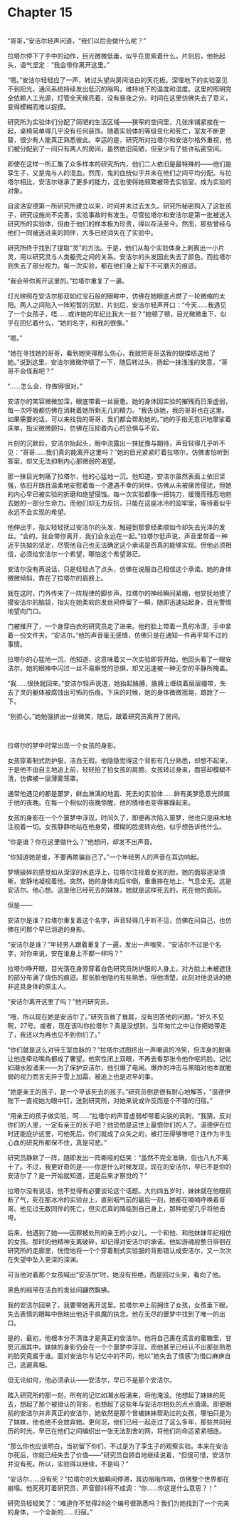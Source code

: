 # Chapter 15

<br>
“哥哥，”安洁尔轻声问道，“我们以后会做什么呢？”

拉塔尔停下了手中的动作，目光微微低垂，似乎在思索着什么。片刻后，他抬起头，语气坚定：“我会带你离开这里。”

“嗯。”安洁尔轻轻应了一声，转过头望向房间洁白的天花板。深埋地下的实验室见不到阳光，通风系统持续发出低沉的嗡鸣，维持地下的温度和湿度。这里的照明完全依赖人工光源，灯管全天候亮着，没有昼夜之分。时间在这里仿佛失去了意义，变得模糊而难以捉摸。

研究所为实验体们分配了简陋的生活区域——狭窄的空间里，几张床铺紧挨在一起，桌椅简单得几乎没有任何装饰。随着实验体的等级变化和死亡，室友不断更替，很少有人能真正熟悉彼此。幸运的是，研究所对拉塔尔和安洁尔格外重视，他们被分配到了一间只有两人的房间，虽然依旧简陋，但至少有了些许私密空间。

即使在这样一所汇集了众多样本的研究所内，他们二人依旧是最特殊的——他们是孪生子，又是鬼与人的混血。然而，鬼的血统似乎并未在他们之间平均分配。与拉塔尔相比，安洁尔继承了更多的能力，这也使得她频繁被带去实验室，成为实验的对象。

自波洛安德第一所研究所建立以来，时间并未过去太久。研究所秘密购入了这批孩子，研究设施尚不完善，实验事故时有发生。尽管拉塔尔和安洁尔是第一批被送入研究所的实验体，但由于他们的样本极为珍贵，得以存活至今。然而，那些曾经与他们一同被送进来的同伴，大多已经消失在了实验中。

研究所终于找到了提取“灵”的方法。于是，他们从每个实验体身上剥离出一小片灵，用以研究灵与人类躯壳之间的关系。安洁尔的头发因此失去了颜色，而拉塔尔则失去了部分视力。每一次实验，都在他们身上留下不可磨灭的痕迹。

“我会带你离开这里的。”拉塔尔重复了一遍。

灯光映照在安洁尔那双如红宝石般的眼眸中，仿佛在她眼底点燃了一轮微缩的太阳。两人之间陷入一阵短暂的沉默，片刻后，安洁尔轻声开口：“今天……我遇见了一个女孩子，唔……或许她的年纪比我大一些？”她顿了顿，目光微微垂下，似乎在回忆着什么，“她的名字，和我的很像。”

“嗯。”

“她在寻找她的哥哥，看到她哭得那么伤心，我就把哥哥送我的蝴蝶结送给了她。”说到这里，安洁尔微微停顿了一下，随后转过头，扬起一抹浅浅的笑意，“哥哥不会怪我吧？”

“……怎么会，你做得很对。”

安洁尔的笑容微微加深，眼底带着一丝疲惫。她的身体因实验的摧残而日渐虚弱，每一次呼吸都仿佛在消耗着她所剩无几的精力。“我告诉她，我的哥哥也在这里。如果需要的话，可以来找我的哥哥，我们都会帮助她的。”她的手指无意识地摩挲着床单，指尖微微颤抖，仿佛在压抑着内心的恐惧与不安。

片刻的沉默后，安洁尔抬起头，眼中流露出一抹犹豫与期待，声音轻得几乎听不见：“哥哥……我们真的能离开这里吗？”她的目光紧紧盯着拉塔尔，仿佛害怕听到答案，却又无法抑制内心那微弱的渴望。

那一抹目光刺痛了拉塔尔，他的心猛地一沉。他知道，安洁尔虽然表面上依旧坚强，依旧开朗且温柔地安慰着每一个遭遇不幸的同伴，仿佛从未被痛苦侵扰，但她的内心早已被实验的折磨和绝望侵蚀。每一次实验都像一把钝刀，缓慢而残忍地剜去她的一部分生命力。而他们却无力反抗，只能在这座冰冷的监牢里，等待着似乎永远不会实现的希望。

他伸出手，指尖轻轻抚过安洁尔的头发，触碰到那曾经柔顺如今却失去光泽的发丝。“会的。我会带你离开，我们会永远在一起。”拉塔尔低声说，声音里带着一种近乎执拗的坚定，尽管他自己也无法确定这个承诺是否真的能够实现。但他必须相信，必须给安洁尔一个希望，哪怕这个希望渺茫。

安洁尔没有再说话，只是轻轻点了点头，仿佛在说服自己相信这个承诺。她的身体微微倾斜，靠在了拉塔尔的肩膀上。

就在这时，门外传来了一阵规律的脚步声。拉塔尔的神经瞬间紧绷，他安抚地摸了摸安洁尔的脑袋，指尖在她柔软的发丝间停留了一瞬，随即迅速站起身，目光警惕地望向门口。

门被推开了，一个身穿白衣的研究员走了进来。他的脸上带着一贯的冷漠，手中拿着一份文件夹。“安洁尔。”他的声音毫无感情，仿佛只是在通知一件再平常不过的事情。

拉塔尔的心猛地一沉，他知道，这意味着又一次实验即将开始。他回头看了一眼安洁尔，她的眼神中闪过一丝不易察觉的恐惧，却又迅速被一种无奈的平静所掩盖。

“我……很快就回来。”安洁尔轻声说道，她抬起胳膊，胳膊上缠绕着层层绷带，失去了灵的躯体被腐蚀出可怖的伤痕。下床的时候，她的身体微微摇晃，踉跄了一下。

“别担心。”她勉强挤出一丝微笑，随后，跟着研究员离开了房间。

<br>

拉塔尔的梦中时常出现一个女孩的身影。

女孩穿着制式防护服，洁白无瑕。他隐隐觉得这个背影有几分熟悉，却想不起来，于是他不由自主地追上前，轻轻拍了拍女孩的肩膀。女孩转过身来，面容却模糊不清，仿佛被一层薄雾笼罩。

通常他遇见的都是噩梦，鲜血淋漓的地面、死去的实验体……鲜有美梦愿意光顾属于他的夜晚。在每一个相似的夜晚惊醒，他的情绪也变得暴躁起来。

女孩的身影在一个个噩梦中浮现，时间久了，即便再次陷入噩梦，他也只是麻木地注视着一切。女孩静静地站在他身旁，模糊的脸庞转向他，似乎想告诉他什么。

“你是谁？你在这里做什么？”他想问，却发不出声音。

“你知道她是谁，不要再欺骗自己了。”一个年轻男人的声音在耳边响起。

梦境破碎的感觉如从深深的水底浮上，拉塔尔注视着女孩的脸，她的面容逐渐清晰，安静地凝视着他。突然，她的身体向后仰倒，重重摔在地上，气息全无。这是安洁尔。他心想。这是他已经死去的妹妹，她就是这样死去的，死在他的面前。

但是——

安洁尔是谁？拉塔尔重复着这个名字，声音轻得几乎听不见，仿佛在问自己，也仿佛在问那个早已消逝的身影。

“安洁尔是谁？”年轻男人跟着重复了一遍，发出一声嗤笑，“安洁尔不过是个名字，对你来说，安在谁身上不都一样吗？”

拉塔尔睁开眼，目光落在身旁穿着白色研究员防护服的人身上，对方脸上未被遮住的部分布满了烧伤的痕迹。那张脸他隐约有些熟悉，但他清楚，此刻对他说话的绝非这具身体的原主人。

“安洁尔离开这里了吗？”他问研究员。

“哦，所以现在她是安洁尔了。”研究员耸了耸肩，没有回答他的问题，“好久不见啊，27号。或者，现在该叫你拉塔尔？真是没想到，当年匆忙之中让你把她带走了，我还以为再也见不到你们了。”

“你们就是这么对待王室血脉的？”拉塔尔试图挤出一声嘲讽的冷笑，但浑身的剧痛让他连牵动嘴角都成了奢望。他索性闭上双眼，不再去看那张令他作呕的脸。记忆如潮水般涌来——为了保护安洁尔，他引爆了电闸。爆炸的冲击与黑暗对他本就脆弱的视力而言无异于雪上加霜，被追上也是迟早的事。

“她是亲王的孩子，是一个早该死去的孩子。”研究员倒是很有耐心地解答，“温德伊陛下一直视她为眼中钉，送到研究所，对她来说或许反而是个不错的归宿。”

“用亲王的孩子做实验，呵……”拉塔尔的声音虚弱却带着尖锐的讽刺，“我猜，反对你们的人里，一定有亲王的长子吧？他恐怕是这世上最恨你们的人了。温德伊在位时还能庇护这里，可他死后，你们就成了众矢之的，被打压得够惨吧？连作为半生心血的研究所都保不住，真是可悲。”

研究员静默了一阵，随即发出一阵嘶哑的低笑：“虽然不完全准确，但也八九不离十了。不过，我更好奇的是——你是什么时候发现，现在的安洁尔，早已不是你的安洁尔了？是一开始就知道，还是后来才察觉的？”

拉塔尔没有说话，他不觉得有必要谈论这个话题。大约四五岁时，妹妹就在他眼前断了气，死在那冰冷的实验台上，直到咽气前的最后一刻，她都在喃喃呼唤着哥哥。他见过无数同伴的死亡，但灾厄真的降临到自己身上，那种绝望几乎将他击垮。

后来，他遇到了她——因罪被处刑的亲王的小女儿，一个和他、和他妹妹年纪相仿的女孩。那时的他精神支离破碎，却记得对安洁尔的承诺。他如游魂般整日徘徊在研究所的走廊里，恍惚地将一个个穿着制式实验服的背影错认成安洁尔，又一次次在失望中坠入更深的深渊。

可当他对着那个女孩喊出“安洁尔”时，她没有拒绝，而是回过头来，看向了他。

黑色的缎带在洁白的发丝间翩然飘拂。

我的安洁尔回来了，我要带她离开这里。拉塔尔冲上前拥住了女孩，女孩垂下眼，失去表情的眼眸中倒映出他近乎疯魔的执念。他在无尽的噩梦中找到了唯一的出口。

是的，最初，他根本分不清谁才是真正的安洁尔。他将自己裹在谎言的蜜糖里，甘愿沉溺其中。妹妹的身影仍会在一个个噩梦中浮现，而他甚至已经认不出那张熟悉的脸究竟属于谁。面对安洁尔与记忆中的不同，他以“她失去了情感”为借口麻痹自己，逃避真相。

但无论如何，他必须承认——安洁尔，早已不是那个安洁尔。  

踏入研究所的那一刻，所有的记忆如潮水般涌来，将他淹没。他想起了妹妹的死去，想起了那个被错认的背影，也想起了这些年与安洁尔相处的点点滴滴。即便眼前的安洁尔并非真正的安洁尔，她依然是那个曾被妹妹帮助过的女孩，哪怕只是为了妹妹，他也绝不会放弃她。更何况，他们已经一起走过了这么多年，那些共同经历的时光，早已在他们之间编织出一张无法割舍的网，将他们的命运紧紧相连。

“那么你也应该明白，当初留下你们，不过是为了孪生子的观察实验。本来在安洁尔死后，你就已经失去了价值——”研究员自顾自地继续说着，“但很可惜，安洁尔并没有死。所以，实验得以继续，不是吗？”

“安洁尔……没有死？”拉塔尔的大脑瞬间停滞，耳边嗡嗡作响，仿佛整个世界都在崩塌。他死死盯着研究员，声音颤抖得不成调：“你……你这是什么意思？！”

研究员轻轻笑了：“难道你不觉得28这个编号很熟悉吗？我们为她找到了一个完美的身体，一个全新的……归宿。”

